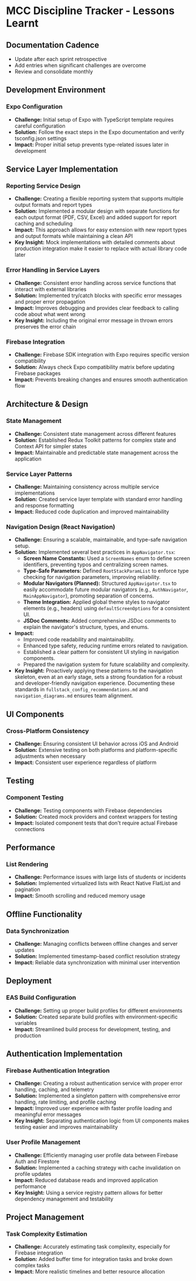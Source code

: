 # MCC Discipline Tracker - Lessons Learnt

## Documentation Cadence
- Update after each sprint retrospective
- Add entries when significant challenges are overcome
- Review and consolidate monthly
## Development Environment
### Expo Configuration
- **Challenge:** Initial setup of Expo with TypeScript template requires careful configuration
- **Solution:** Follow the exact steps in the Expo documentation and verify tsconfig.json settings
- **Impact:** Proper initial setup prevents type-related issues later in development

## Service Layer Implementation
### Reporting Service Design
- **Challenge:** Creating a flexible reporting system that supports multiple output formats and report types
- **Solution:** Implemented a modular design with separate functions for each output format (PDF, CSV, Excel) and added support for report caching and scheduling
- **Impact:** This approach allows for easy extension with new report types and output formats while maintaining a clean API
- **Key Insight:** Mock implementations with detailed comments about production integration make it easier to replace with actual library code later

### Error Handling in Service Layers
- **Challenge:** Consistent error handling across service functions that interact with external libraries
- **Solution:** Implemented try/catch blocks with specific error messages and proper error propagation
- **Impact:** Improves debugging and provides clear feedback to calling code about what went wrong
- **Key Insight:** Including the original error message in thrown errors preserves the error chain

### Firebase Integration
- **Challenge:** Firebase SDK integration with Expo requires specific version compatibility
- **Solution:** Always check Expo compatibility matrix before updating Firebase packages
- **Impact:** Prevents breaking changes and ensures smooth authentication flow

## Architecture & Design

### State Management
- **Challenge:** Consistent state management across different features
- **Solution:** Established Redux Toolkit patterns for complex state and Context API for simpler states
- **Impact:** Maintainable and predictable state management across the application

### Service Layer Patterns
- **Challenge:** Maintaining consistency across multiple service implementations
- **Solution:** Created service layer template with standard error handling and response formatting
- **Impact:** Reduced code duplication and improved maintainability

### Navigation Design (React Navigation)
- **Challenge:** Ensuring a scalable, maintainable, and type-safe navigation setup.
- **Solution:** Implemented several best practices in `AppNavigator.tsx`:
    - **Screen Name Constants:** Used a `ScreenNames` enum to define screen identifiers, preventing typos and centralizing screen names.
    - **Type-Safe Parameters:** Defined `RootStackParamList` to enforce type checking for navigation parameters, improving reliability.
    - **Modular Navigators (Planned):** Structured `AppNavigator.tsx` to easily accommodate future modular navigators (e.g., `AuthNavigator`, `MainAppNavigator`), promoting separation of concerns.
    - **Theme Integration:** Applied global theme styles to navigator elements (e.g., headers) using `defaultScreenOptions` for a consistent UI.
    - **JSDoc Comments:** Added comprehensive JSDoc comments to explain the navigator's structure, types, and enums.
- **Impact:** 
    - Improved code readability and maintainability.
    - Enhanced type safety, reducing runtime errors related to navigation.
    - Established a clear pattern for consistent UI styling in navigation components.
    - Prepared the navigation system for future scalability and complexity.
- **Key Insight:** Proactively applying these patterns to the navigation skeleton, even at an early stage, sets a strong foundation for a robust and developer-friendly navigation experience. Documenting these standards in `fullstack_config_recommendations.md` and `navigation_diagrams.md` ensures team alignment.

## UI Components

### Cross-Platform Consistency
- **Challenge:** Ensuring consistent UI behavior across iOS and Android
- **Solution:** Extensive testing on both platforms and platform-specific adjustments when necessary
- **Impact:** Consistent user experience regardless of platform

## Testing

### Component Testing
- **Challenge:** Testing components with Firebase dependencies
- **Solution:** Created mock providers and context wrappers for testing
- **Impact:** Isolated component tests that don't require actual Firebase connections

## Performance

### List Rendering
- **Challenge:** Performance issues with large lists of students or incidents
- **Solution:** Implemented virtualized lists with React Native FlatList and pagination
- **Impact:** Smooth scrolling and reduced memory usage

## Offline Functionality

### Data Synchronization
- **Challenge:** Managing conflicts between offline changes and server updates
- **Solution:** Implemented timestamp-based conflict resolution strategy
- **Impact:** Reliable data synchronization with minimal user intervention

## Deployment

### EAS Build Configuration
- **Challenge:** Setting up proper build profiles for different environments
- **Solution:** Created separate build profiles with environment-specific variables
- **Impact:** Streamlined build process for development, testing, and production

## Authentication Implementation

### Firebase Authentication Integration
- **Challenge:** Creating a robust authentication service with proper error handling, caching, and telemetry
- **Solution:** Implemented a singleton pattern with comprehensive error handling, rate limiting, and profile caching
- **Impact:** Improved user experience with faster profile loading and meaningful error messages
- **Key Insight:** Separating authentication logic from UI components makes testing easier and improves maintainability

### User Profile Management
- **Challenge:** Efficiently managing user profile data between Firebase Auth and Firestore
- **Solution:** Implemented a caching strategy with cache invalidation on profile updates
- **Impact:** Reduced database reads and improved application performance
- **Key Insight:** Using a service registry pattern allows for better dependency management and testability

## Project Management

### Task Complexity Estimation
- **Challenge:** Accurately estimating task complexity, especially for Firebase integration
- **Solution:** Added buffer time for integration tasks and broke down complex tasks
- **Impact:** More realistic timelines and better resource allocation